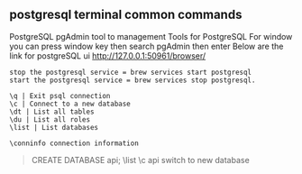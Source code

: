 ## postgresql terminal common commands

PostgreSQL
    pgAdmin tool to management Tools for PostgreSQL
    For window you can press window key then search pgAdmin then enter
    Below are the link for postgreSQL ui 
    http://127.0.0.1:50961/browser/ 

    stop the postgresql service = brew services start postgresql
    start the postgresql service = brew services stop postgresql.

    \q | Exit psql connection
    \c | Connect to a new database
    \dt | List all tables
    \du | List all roles
    \list | List databases

    \conninfo connection information

>CREATE DATABASE api;
>\list
>\c api switch to new database

